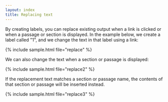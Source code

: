 ```yaml
---
layout: index
title: Replacing text
---
```


By creating labels, you can replace existing output when a link is clicked or when a passage or section is displayed. In the example below, we create a label called "1", and we change the text in that label using a link:

{% include sample.html file="replace" %}

We can also change the text when a section or passage is displayed:

{% include sample.html file="replace2" %}

If the replacement text matches a section or passage name, the contents of that section or passage will be inserted instead.

{% include sample.html file="replace3" %}